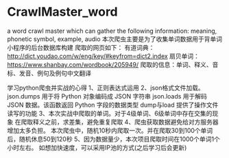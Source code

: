 # CrawlMaster_word
a word crawl master which can gather the following information: meaning, phonetic symbol, example, audio 
本次爬虫主要是为了收集单词数据用于背单词小程序的后台数据库构建
爬取的网页如下：
有道词典：http://dict.youdao.com/w/eng/key/#keyfrom=dict2.index
扇贝单词：https://www.shanbay.com/wordbook/205949/
爬取的信息：单词、释义、音标、发音、例句及例句中文翻译



学习python爬虫并实战的心得
1、正则表达式运用
2、json格式文件加载。
	json.dumps 用于将 Python 对象编码成 JSON 字符串
	json.loads 用于解码 JSON 数据。该函数返回 Python 字段的数据类型
	dump与load 提供了操作文件读写的功能
3、本次实战中爬取的单词。对于4级单词、6级单词中存在交集的现象
  在爬取释义之前，求差集，避免重复爬取
4、爬虫获取数据避免给对方服务器增加太多负担。
  本次爬虫中，随机10秒内爬取一次。并在爬取30到100个单词后，随机休息50到120秒
5、因为数据量少，本次项目爬取时间在1000个单词1个小时左右。
  如想加快速度，可以采用IP池的方式(之后学习后会更新)
	
